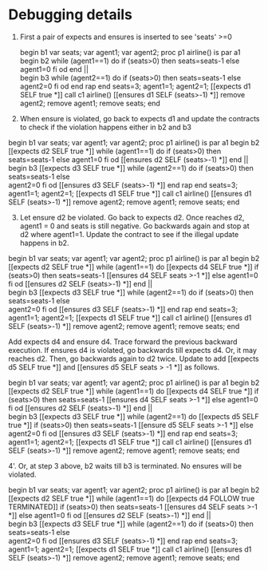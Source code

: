 # Debugging details

1. First a pair of expects and ensures is inserted to see 'seats' >=0


    begin b1
        var seats;
        var agent1;
        var agent2;
        proc p1 airline() is
            par a1
                begin b2
                    while (agent1==1) do
                        if (seats>0) then
                            seats=seats-1
                        else
                            agent1=0
                        fi
                    od
                end
            ||     
                begin b3
                    while (agent2==1) do
                        if (seats>0) then
                            seats=seats-1
                        else   
                            agent2=0
                        fi
                    od
                end
            rap
        end
        seats=3;
        agent1=1;
        agent2=1;
        [[expects d1 SELF true *]]
        call c1 airline()
        [[ensures d1 SELF (seats>-1) *]]
        remove agent2;
        remove agent1;
        remove seats;
    end

2. When ensure is violated, go back to expects d1 and update the contracts to check if the violation happens
either in b2 and b3

begin b1
    var seats;
    var agent1;
    var agent2;
    proc p1 airline() is
        par a1
            begin b2
            [[expects d2 SELF true *]]
                while (agent1==1) do
                    if (seats>0) then
                        seats=seats-1
                    else
                        agent1=0
                    fi
                od
            [[ensures d2 SELF (seats>-1) *]]
            end
        ||     
            begin b3
            [[expects d3 SELF true *]]
                while (agent2==1) do
                    if (seats>0) then
                        seats=seats-1
                    else   
                        agent2=0
                    fi
                od
            [[ensures d3 SELF (seats>-1) *]]
            end
        rap
    end
    seats=3;
    agent1=1;
    agent2=1;
    [[expects d1 SELF true *]]
    call c1 airline()
    [[ensures d1 SELF (seats>-1) *]]
    remove agent2;
    remove agent1;
    remove seats;
end

3. Let ensure d2 be violated.   Go back to expects d2.
Once reaches d2, agent1 = 0 and seats is still negative.
Go backwards again and stop at d2 where agent1=1.
Update the contract to see if the illegal update happens in b2.

begin b1
    var seats;
    var agent1;
    var agent2;
    proc p1 airline() is
        par a1
            begin b2
            [[expects d2 SELF true *]]
                while (agent1==1) do
                    [[expects d4 SELF true *]]
                    if (seats>0) then
                        seats=seats-1
                        [[ensures d4 SELF seats >-1 *]]
                    else
                        agent1=0
                    fi
                od
            [[ensures d2 SELF (seats>-1) *]]
            end
        ||     
            begin b3
            [[expects d3 SELF true *]]
                while (agent2==1) do
                    if (seats>0) then
                        seats=seats-1
                    else   
                        agent2=0
                    fi
                od
            [[ensures d3 SELF (seats>-1) *]]
            end
        rap
    end
    seats=3;
    agent1=1;
    agent2=1;
    [[expects d1 SELF true *]]
    call c1 airline()
    [[ensures d1 SELF (seats>-1) *]]
    remove agent2;
    remove agent1;
    remove seats;
end

Add expects d4 and ensure d4.
Trace forward the previous backward execution.  If ensures d4 is violated,
go backwards till expects d4.   Or, it may reaches d2.  Then, go backwards
again to d2 twice.  Update to add [[expects d5 SELF true *]] and 
[[ensures d5 SELF seats > -1 *]] as follows.

begin b1
    var seats;
    var agent1;
    var agent2;
    proc p1 airline() is
        par a1
            begin b2
            [[expects d2 SELF true *]]
                while (agent1==1) do
                    [[expects d4 SELF true *]]
                    if (seats>0) then
                        seats=seats-1
                        [[ensures d4 SELF seats >-1 *]]
                    else
                        agent1=0
                    fi
                od
            [[ensures d2 SELF (seats>-1) *]]
            end
        ||     
            begin b3
            [[expects d3 SELF true *]]
                while (agent2==1) do
                    [[expects d5 SELF true *]]
                    if (seats>0) then
                        seats=seats-1
                        [[ensure d5 SELF seats >-1 *]]
                    else   
                        agent2=0
                    fi
                od
            [[ensures d3 SELF (seats>-1) *]]
            end
        rap
    end
    seats=3;
    agent1=1;
    agent2=1;
    [[expects d1 SELF true *]]
    call c1 airline()
    [[ensures d1 SELF (seats>-1) *]]
    remove agent2;
    remove agent1;
    remove seats;
end



4'. Or, at step 3 above, b2 waits till b3 is terminated.  No ensures will be violated.

begin b1
    var seats;
    var agent1;
    var agent2;
    proc p1 airline() is
        par a1
            begin b2
            [[expects d2 SELF true *]]
                while (agent1==1) do
                    [[expects d4 FOLLOW true TERMINATED]]
                    if (seats>0) then
                        seats=seats-1
                        [[ensures d4 SELF seats >-1 *]]
                    else
                        agent1=0
                    fi
                od
            [[ensures d2 SELF (seats>-1) *]]
            end
        ||     
            begin b3
            [[expects d3 SELF true *]]
                while (agent2==1) do
                    if (seats>0) then
                        seats=seats-1
                    else   
                        agent2=0
                    fi
                od
            [[ensures d3 SELF (seats>-1) *]]
            end
        rap
    end
    seats=3;
    agent1=1;
    agent2=1;
    [[expects d1 SELF true *]]
    call c1 airline()
    [[ensures d1 SELF (seats>-1) *]]
    remove agent2;
    remove agent1;
    remove seats;
end
